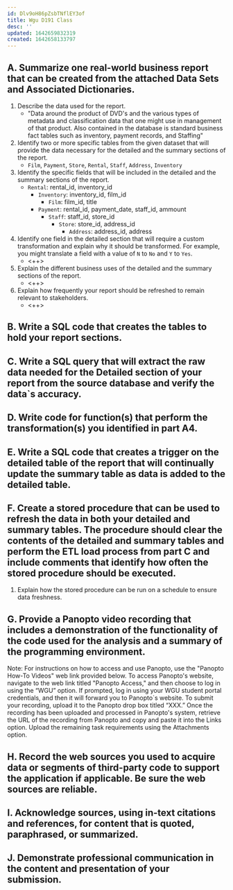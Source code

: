 ```yaml
---
id: Dlv9oH86pZsbTNflEY3of
title: Wgu D191 Class
desc: ''
updated: 1642659832319
created: 1642658133797
---
```



## A. Summarize one real-world business report that can be created from the attached Data Sets and Associated Dictionaries. 

1. Describe the data used for the report.
    - "Data around the product of DVD's and the various types of metadata and classification data that one might use in management of that product. Also contained in the database is standard business fact tables such as inventory, payment records, and Staffing"
2. Identify two or more specific tables from the given dataset that will provide the data necessary for the detailed and the summary sections of the report.
    - `Film`, `Payment`, `Store`, `Rental`, `Staff`, `Address`, `Inventory`
3. Identify the specific fields that will be included in the detailed and the summary sections of the report. 
    - `Rental`: rental_id, inventory_id
        - `Inventory`: inventory_id, film_id
            - `Film`: film_id, title
        - `Payment`: rental_id, payment_date, staff_id, ammount
            - `Staff`: staff_id, store_id
                - `Store`: store_id, address_id
                    - `Address`: address_id, address
4. Identify one field in the detailed section that will require a custom transformation and explain why it should be transformed. For example, you might translate a field with a value of `N` to `No` and `Y` to `Yes`.
    - <++>
5. Explain the different business uses of the detailed and the summary sections of the report.
    - <++>
6. Explain how frequently your report should be refreshed to remain relevant to stakeholders.
    - <++>

## B. Write a SQL code that creates the tables to hold your report sections. 

## C. Write a SQL query that will extract the raw data needed for the Detailed section of your report from the source database and verify the data`s accuracy.

## D. Write code for function(s) that perform the transformation(s) you identified in part A4.

## E. Write a SQL code that creates a trigger on the detailed table of the report that will continually update the summary table as data is added to the detailed table.

## F. Create a stored procedure that can be used to refresh the data in both your detailed and summary tables. The procedure should clear the contents of the detailed and summary tables and perform the ETL load process from part C and include comments that identify how often the stored procedure should be executed.

1.  Explain how the stored procedure can be run on a schedule to ensure data freshness.

## G. Provide a Panopto video recording that includes a demonstration of the functionality of the code used for the analysis and a summary of the programming environment. 

Note: For instructions on how to access and use Panopto, use the "Panopto How-To Videos" web link provided below. To access Panopto's website, navigate to the web link titled "Panopto Access," and then choose to log in using the “WGU” option. If prompted, log in using your WGU student portal credentials, and then it will forward you to Panopto`s website.
To submit your recording, upload it to the Panopto drop box titled “XXX.” Once the recording has been uploaded and processed in Panopto's system, retrieve the URL of the recording from Panopto and copy and paste it into the Links option. Upload the remaining task requirements using the Attachments option.

## H. Record the web sources you used to acquire data or segments of third-party code to support the application if applicable. Be sure the web sources are reliable.

## I. Acknowledge sources, using in-text citations and references, for content that is quoted, paraphrased, or summarized.

## J. Demonstrate professional communication in the content and presentation of your submission.

